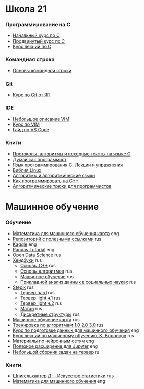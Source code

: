# Школа 21
### Программирование на C
* [Начальный курс по C](https://stepik.org/course/3078/promo#toc)
* [Продвинутый курс по C](https://stepik.org/course/73618/promo#toc)
* [Курс лекций по C](https://disk.yandex.ru/d/QrItl6GylwoDsA)
### Командная строка
* [Основы командной строки](https://ru.hexlet.io/courses/cli-basics)
### Git
* [Курс по Git от ЯП](https://practicum.yandex.ru/git-basics/?utm_source=telegram&utm_medium=performance&utm_campaign=Telegram_performance_promo_git-basics-it_boooks)
### IDE
* [Небольшое описание VIM](https://guides.hexlet.io/ru/vim/)
* [Курс по VIM](https://www.youtube.com/playlist?list=PL8hRAtHSjAgZv7WFVDvQzzU-WoL-7jZGJ)
* [Гайд по VS Code](https://www.youtube.com/watch?v=nxCLXMBl4e4)
### Книги
* [Протоколы, алгоритмы и исходные тексты на языке С](https://disk.yandex.ru/i/3MEPUwjRRy0j1w)
* [Думай как программист](https://disk.yandex.ru/i/ygsnfTVYZTGMoQ)
* [Язык программирования C. Лекции и упражнения](https://disk.yandex.ru/i/Yeyuk8Csy8IRjg)
* [Библия Linux](https://disk.yandex.ru/i/D0Rf6ICismjP6g)
* [Алгоритмы и алгоритмические языки](https://disk.yandex.ru/i/diOFcnueO9LMNA)
* [Как программировать на C++](https://disk.yandex.ru/i/SbE7hYpv81NzVQ)
* [Алгоритмические трюки для программистов](https://disk.yandex.ru/i/potuf7Hf191Rig)
# Машинное обучение
### Обучение
* [Математика для машинного обучения карта](https://maps.joindeltaacademy.com/) eng
* [Репозиторий с полезными ссылками](https://github.com/demidovakatya/vvedenie-mashinnoe-obuchenie) rus
* [Kaggle](https://www.kaggle.com/) eng
* [Pandas Tutorial](https://www.w3schools.com/python/pandas/default.asp) eng
* [Open Data Science](https://ods.ai/) rus
* [Хендбуки](https://academy.yandex.ru/handbook) rus
  * [Основы C++](https://academy.yandex.ru/handbook/cpp) rus
  * [Основы алгоритмов](https://academy.yandex.ru/handbook/algorithms) rus
  * [Машинное обучение](https://academy.yandex.ru/handbook/ml) rus
  * [Прикладной анализ данных в социальных науках](https://academy.yandex.ru/handbook/data-analysis) rus
* [Stepik](https://stepik.org/learn) rus
  * [Тервер hard](https://stepik.org/course/3089/syllabus) rus
  * [Тервер light ч.1](https://stepik.org/course/2911/syllabus) rus
  * [Тервер light ч.2](https://stepik.org/course/3209/syllabus) rus
  * [Матан](https://stepik.org/course/95/syllabus) rus
  * [Дискретные структуры](https://stepik.org/course/83/syllabus) rus
* [Машинное обучение карта](https://vc.ru/u/1389654-machine-learning/596407-roadmap-dlya-izucheniya-machine-learning-2023) rus
* [Тренировка по алгоритмам 1.0 2.0 3.0](https://yandex.ru/yaintern/algorithm-training_1) rus
* [Курс по подготовке данных для машинного обучения](https://www.datacamp.com/courses/preprocessing-for-machine-learning-in-python) eng
* [Курс лекций по машинному обучению, К. Воронцов](http://www.machinelearning.ru/wiki/index.php?title=%D0%9C%D0%B0%D1%88%D0%B8%D0%BD%D0%BD%D0%BE%D0%B5_%D0%BE%D0%B1%D1%83%D1%87%D0%B5%D0%BD%D0%B8%D0%B5_(%D0%BA%D1%83%D1%80%D1%81_%D0%BB%D0%B5%D0%BA%D1%86%D0%B8%D0%B9,_%D0%9A.%D0%92.%D0%92%D0%BE%D1%80%D0%BE%D0%BD%D1%86%D0%BE%D0%B2)) rus
* [Материалы по нейронным сетям](https://cs231n.github.io/) eng
* [Полезное расширение для Jupyter](https://github.com/jupyter-lsp/jupyterlab-lsp) eng
* [Небольшой сборник задач на тервер](http://math-hse.info/a/2013-14/ps-aa/statlecture4.pdf) ru
### Книги
* [Шпигельхалтер Д. - Искусство статистики](https://disk.yandex.ru/i/-bHkrxGTSyS-hA) rus
* [Математика для машинного обучения](https://mml-book.github.io/) eng
